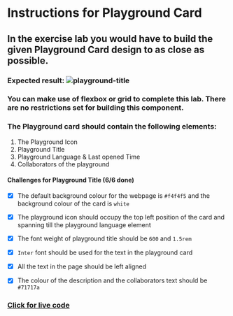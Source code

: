 # Instructions for Playground Card

## In the exercise lab you would have to build the given Playground Card design to as close as possible.

### Expected result: ![playground-title](https://github.com/selimbiber/30Day30Project-HTML5-CSS3-Challenges/assets/117529414/567bbf4e-50ce-464e-866a-28dc1dc9dbe0)


### You can make use of flexbox or grid to complete this lab. There are no restrictions set for building this component.

### The Playground card should contain the following elements:

1. The Playground Icon
2. Playground Title
3. Playground Language & Last opened Time
4. Collaborators of the playground

#### Challenges for Playground Title (6/6 done)

- [x] The default background colour for the webpage is `#f4f4f5` and the background colour of the card is `white`
  
- [x] The playground icon should occupy the top left position of the card and spanning till the playground language element 
  
- [x] The font weight of playground title should be `600` and `1.5rem` 
  
- [x] `Inter` font should be used for the text in the playground card
  
- [x] All the text in the page should be left aligned
  
- [x] The colour of the description and the collaborators text should be `#71717a`

### [Click for live code](https://htmlpreview.github.io/?https://github.com/selimbiber/30Day30Project-HTML5-CSS3-Challenges/blob/main/Day02-playground-card/index.html)
